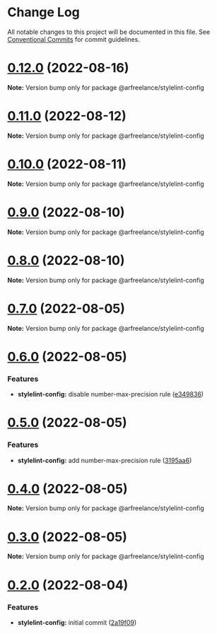 # Change Log

All notable changes to this project will be documented in this file.
See [Conventional Commits](https://conventionalcommits.org) for commit guidelines.

# [0.12.0](https://github.com/conobanegas/arfreelance/compare/v0.11.0...v0.12.0) (2022-08-16)

**Note:** Version bump only for package @arfreelance/stylelint-config

# [0.11.0](https://github.com/conobanegas/arfreelance/compare/v0.10.0...v0.11.0) (2022-08-12)

**Note:** Version bump only for package @arfreelance/stylelint-config

# [0.10.0](https://github.com/conobanegas/arfreelance/compare/v0.9.0...v0.10.0) (2022-08-11)

**Note:** Version bump only for package @arfreelance/stylelint-config

# [0.9.0](https://github.com/conobanegas/arfreelance/compare/v0.8.0...v0.9.0) (2022-08-10)

**Note:** Version bump only for package @arfreelance/stylelint-config

# [0.8.0](https://github.com/conobanegas/arfreelance/compare/v0.7.0...v0.8.0) (2022-08-10)

**Note:** Version bump only for package @arfreelance/stylelint-config

# [0.7.0](https://github.com/conobanegas/arfreelance/compare/v0.6.0...v0.7.0) (2022-08-05)

**Note:** Version bump only for package @arfreelance/stylelint-config

# [0.6.0](https://github.com/conobanegas/arfreelance/compare/v0.5.0...v0.6.0) (2022-08-05)

### Features

-   **stylelint-config:** disable number-max-precision rule ([e349836](https://github.com/conobanegas/arfreelance/commit/e34983695c41fba222a22a1803305a9b8b8d9dfc))

# [0.5.0](https://github.com/conobanegas/arfreelance/compare/v0.4.0...v0.5.0) (2022-08-05)

### Features

-   **stylelint-config:** add number-max-precision rule ([3195aa6](https://github.com/conobanegas/arfreelance/commit/3195aa6ac661d7e260a4692c919968bf2a865299))

# [0.4.0](https://github.com/conobanegas/arfreelance/compare/v0.3.0...v0.4.0) (2022-08-05)

**Note:** Version bump only for package @arfreelance/stylelint-config

# [0.3.0](https://github.com/conobanegas/arfreelance/compare/v0.2.0...v0.3.0) (2022-08-05)

**Note:** Version bump only for package @arfreelance/stylelint-config

# [0.2.0](https://github.com/conobanegas/arfreelance/compare/v0.1.0...v0.2.0) (2022-08-04)

### Features

-   **stylelint-config:** initial commit ([2a19f09](https://github.com/conobanegas/arfreelance/commit/2a19f093147e678ee31c6450582ce4b631b9cd6e))
